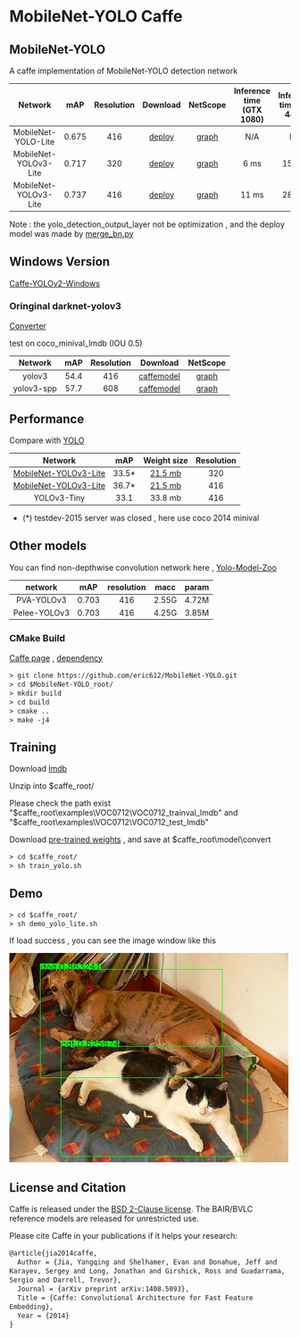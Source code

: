 # MobileNet-YOLO Caffe

## MobileNet-YOLO 

A caffe implementation of MobileNet-YOLO detection network

Network|mAP|Resolution|Download|NetScope|Inference time (GTX 1080)|Inference time (i5-4440)
:---:|:---:|:---:|:---:|:---:|:---:|:---:
MobileNet-YOLO-Lite|0.675|416|[deploy](models/yolov2/)|[graph](http://ethereon.github.io/netscope/#/gist/11229dc092ef68d3b37f37ce4d9cdec8)|N/A|N/A
MobileNet-YOLOv3-Lite|0.717|320|[deploy](models/yolov3/)|[graph](http://ethereon.github.io/netscope/#/gist/f308433ad8ba69e5a4e36d02482f8829)|6 ms|150 ms
MobileNet-YOLOv3-Lite|0.737|416|[deploy](models/yolov3/)|[graph](http://ethereon.github.io/netscope/#/gist/f308433ad8ba69e5a4e36d02482f8829)|11 ms|280 ms

Note :  the yolo_detection_output_layer not be optimization , and the deploy model was made by [merge_bn.py](https://github.com/chuanqi305/MobileNet-SSD/blob/master/merge_bn.py)

## Windows Version

[Caffe-YOLOv2-Windows](https://github.com/eric612/Caffe-YOLOv2-Windows)

### Oringinal darknet-yolov3

[Converter](models/darknet_yolov3) 

test on coco_minival_lmdb (IOU 0.5)

Network|mAP|Resolution|Download|NetScope|
:---:|:---:|:---:|:---:|:---:
yolov3|54.4|416|[caffemodel](https://drive.google.com/file/d/12nLE6GtmwZxDiulwdEmB3Ovj5xx18Nnh/view?usp=sharing)|[graph](http://ethereon.github.io/netscope/#/gist/59c75a50e5b91d6dd80a879df3cfaf55)
yolov3-spp|57.7|608|[caffemodel](https://drive.google.com/file/d/1I6sGFgnLkQ81HlbV3e0CJb85PwuLo7Ox/view?usp=sharing)|[graph](http://ethereon.github.io/netscope/#/gist/71edbfacf4d39c56f2d82cbcb739ae38)

## Performance

Compare with [YOLO](https://pjreddie.com/darknet/yolo/) 

Network|mAP|Weight size|Resolution
:---:|:---:|:---:|:---:
[MobileNet-YOLOv3-Lite](models/yolov3_coco/)|33.5*|[21.5 mb](https://drive.google.com/file/d/1Xd_Baq1fbjNne_1DAJnR3-RoZ73x4QX_/view?usp=sharing])|320
[MobileNet-YOLOv3-Lite](models/yolov3_coco/)|36.7*|[21.5 mb](https://drive.google.com/file/d/1Xd_Baq1fbjNne_1DAJnR3-RoZ73x4QX_/view?usp=sharing])|416
YOLOv3-Tiny|33.1|33.8 mb|416

* (*) testdev-2015 server was closed , here use coco 2014 minival

## Other models

You can find non-depthwise convolution network here , [Yolo-Model-Zoo](https://github.com/eric612/Yolo-Model-Zoo.git)

network|mAP|resolution|macc|param|
:---:|:---:|:---:|:---:|:---:|
PVA-YOLOv3|0.703|416|2.55G|4.72M|
Pelee-YOLOv3|0.703|416|4.25G|3.85M|

### CMake Build

[Caffe page](http://caffe.berkeleyvision.org/installation.html#compilation) , [dependency](https://docs.google.com/document/d/1n-WVIOrqadoIiRD-PW7RGb5LKOKP0y0Pms7svbZ3Zqw/edit?usp=sharing)

```
> git clone https://github.com/eric612/MobileNet-YOLO.git 
> cd $MobileNet-YOLO_root/
> mkdir build
> cd build
> cmake ..
> make -j4
```

## Training 

Download [lmdb](https://drive.google.com/open?id=19pBP1NwomDvm43xxgDaRuj_X4KubwuCZ)

Unzip into $caffe_root/ 

Please check the path exist "$caffe_root\examples\VOC0712\VOC0712_trainval_lmdb" and "$caffe_root\examples\VOC0712\VOC0712_test_lmdb"

Download [pre-trained weights](https://drive.google.com/file/d/141AVMm_h8nv3RpgylRyhUYb4w8rEguLM/view?usp=sharing) , and save at $caffe_root\model\convert

```
> cd $caffe_root/
> sh train_yolo.sh
```



## Demo

```
> cd $caffe_root/
> sh demo_yolo_lite.sh
```
If load success , you can see the image window like this 

![alt tag](00002.jpg)


## License and Citation

Caffe is released under the [BSD 2-Clause license](https://github.com/BVLC/caffe/blob/master/LICENSE).
The BAIR/BVLC reference models are released for unrestricted use.

Please cite Caffe in your publications if it helps your research:

    @article{jia2014caffe,
      Author = {Jia, Yangqing and Shelhamer, Evan and Donahue, Jeff and Karayev, Sergey and Long, Jonathan and Girshick, Ross and Guadarrama, Sergio and Darrell, Trevor},
      Journal = {arXiv preprint arXiv:1408.5093},
      Title = {Caffe: Convolutional Architecture for Fast Feature Embedding},
      Year = {2014}
    }
